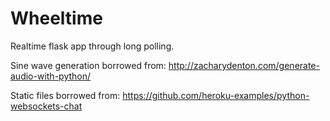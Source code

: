 Wheeltime
========

Realtime flask app through long polling.

Sine wave generation borrowed from:
http://zacharydenton.com/generate-audio-with-python/

Static files borrowed from:
https://github.com/heroku-examples/python-websockets-chat
